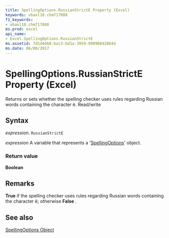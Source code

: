 ```yaml
---
title: SpellingOptions.RussianStrictE Property (Excel)
keywords: vbaxl10.chm717088
f1_keywords:
- vbaxl10.chm717088
ms.prod: excel
api_name:
- Excel.SpellingOptions.RussianStrictE
ms.assetid: 7d1d44b8-bac3-bd1a-3959-99090842864d
ms.date: 06/08/2017
---
```



# SpellingOptions.RussianStrictE Property (Excel)

Returns or sets whether the spelling checker uses rules regarding Russian words containing the character ë. Read/write


## Syntax

 _expression_. `RussianStrictE`

 _expression_ A variable that represents a '[SpellingOptions](Excel.SpellingOptions.md)' object.


### Return value

 **Boolean**


## Remarks

 **True** if the spelling checker uses rules regarding Russian words containing the character ë; otherwise **False** .


## See also


[SpellingOptions Object](Excel.SpellingOptions.md)

